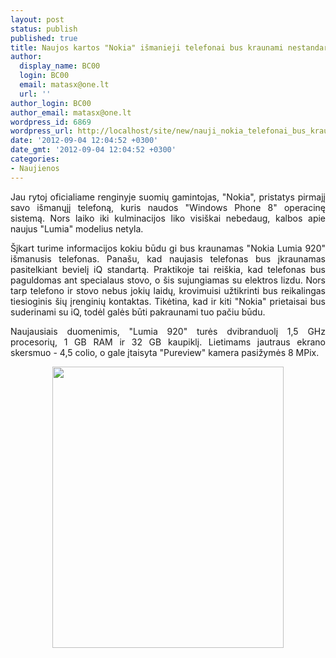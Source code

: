 ```yaml
---
layout: post
status: publish
published: true
title: Naujos kartos "Nokia" išmanieji telefonai bus kraunami nestandartiniu būdu
author:
  display_name: BC00
  login: BC00
  email: matasx@one.lt
  url: ''
author_login: BC00
author_email: matasx@one.lt
wordpress_id: 6869
wordpress_url: http://localhost/site/new/nauji_nokia_telefonai_bus_kraunami_nestandartiniu_budu/
date: '2012-09-04 12:04:52 +0300'
date_gmt: '2012-09-04 12:04:52 +0300'
categories:
- Naujienos
---
```

<p style="text-align: justify;">
	Jau rytoj oficialiame renginyje suomių gamintojas, &quot;Nokia&quot;, pristatys pirmajį savo i&scaron;manųjį telefoną, kuris naudos &quot;Windows Phone 8&quot; operacinę sistemą. Nors laiko iki kulminacijos liko visi&scaron;kai nebedaug, kalbos apie naujus &quot;Lumia&quot; modelius netyla.</p>
<p style="text-align: justify;">
	&Scaron;įkart turime informacijos kokiu būdu gi bus kraunamas &quot;Nokia Lumia 920&quot; i&scaron;manusis telefonas. Pana&scaron;u, kad naujasis telefonas bus įkraunamas pasitelkiant bevielį iQ standartą. Praktikoje tai rei&scaron;kia, kad telefonas bus paguldomas ant specialaus stovo, o &scaron;is sujungiamas su elektros lizdu. Nors tarp telefono ir stovo nebus jokių laidų, krovimuisi užtikrinti bus reikalingas tiesioginis &scaron;ių įrenginių kontaktas. Tikėtina, kad ir kiti &quot;Nokia&quot; prietaisai bus suderinami su iQ, todėl galės būti pakraunami tuo pačiu būdu.</p>
<p style="text-align: justify;">
	Naujausiais duomenimis, &quot;Lumia 920&quot; turės dvibranduolį 1,5 GHz procesorių, 1 GB RAM ir 32 GB kaupiklį. Lietimams jautraus ekrano skersmuo - 4,5 colio, o gale įtaisyta &quot;Pureview&quot; kamera pasižymės 8 MPix.</p>
<p style="text-align: center;">
	<img alt="" src="http://technews.lt/userfiles/nokia_01.jpg" style="width: 370px; height: 450px;" /></p>
